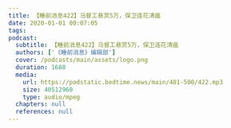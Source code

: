 ```yaml
---
title: 【睡前消息422】马督工悬赏5万，保卫连花清瘟
date: 2020-01-01 00:07:05
tags:
podcast:
  subtitle: 【睡前消息422】马督工悬赏5万，保卫连花清瘟
  authors: ['《睡前消息》编辑部']
  cover: /podcasts/main/assets/logo.png
  duration: 1688
  media:
    url: https://podstatic.bedtime.news/main/401-500/422.mp3
    size: 40512960
    type: audio/mpeg
  chapters: null
  references: null
---
```

